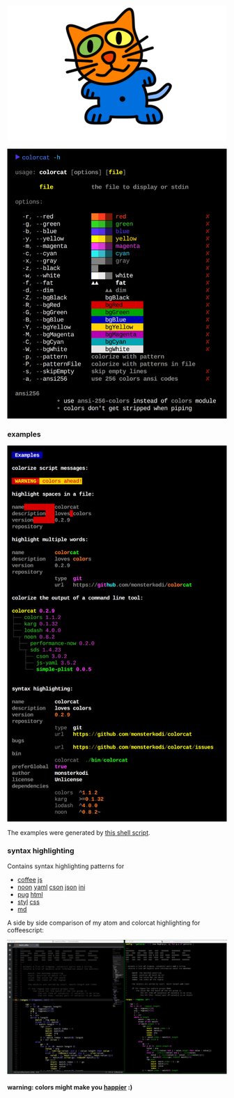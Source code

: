
![colorcat](img/colorcat.png)

![usage](img/usage.png)

### examples

![examples](img/examples.png)

The examples were generated by [this shell script](./test/test.sh).

### syntax highlighting

Contains syntax highlighting patterns for

- [coffee](./syntax/coffee.noon) [js](./syntax/js.noon) 
- [noon](./syntax/noon.noon) [yaml](./syntax/yaml.noon) [cson](./syntax/cson.noon) [json](./syntax/json.noon) [ini](./syntax/ini.noon)
- [pug](./syntax/pug.noon) [html](./syntax/html.noon) 
- [styl](./syntax/styl.noon) [css](./syntax/css.noon) 
- [md](./syntax/md.noon) 

A side by side comparison of my atom and colorcat highlighting for coffeescript:

![atomcat](img/atomcat.png)

#### warning: colors might make you [happier](http://goingmental.org/colors.htm) :)